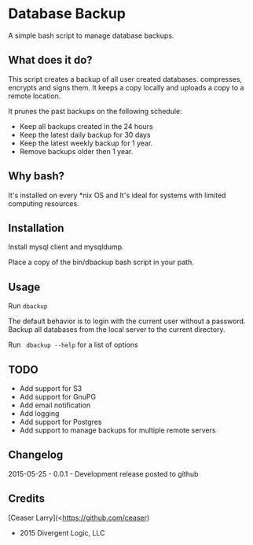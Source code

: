# Database Backup
A simple bash script to manage database backups.

## What does it do?
This script creates a backup of all user created databases. compresses, encrypts and signs them. It keeps a copy locally and uploads a copy to a remote location.

It prunes the past backups on the following schedule:
- Keep all backups created in the 24 hours
- Keep the latest daily backup for 30 days
- Keep the latest weekly backup for 1 year.
- Remove backups older then 1 year.

## Why bash?
It's installed on every *nix OS and It's ideal for systems with limited computing resources.

## Installation
Install mysql client and mysqldump.

Place a copy of the bin/dbackup bash script in your path.

## Usage
Run `dbackup`

The default behavior is to login with the current user without a password. Backup all databases from the local server to the current directory.

Run ` dbackup --help` for a list of options

## TODO
- Add support for S3
- Add support for GnuPG
- Add email notification
- Add logging
- Add support for Postgres
- Add support to manage backups for multiple remote servers

## Changelog
2015-05-25	-	0.0.1	-	Development release posted to github

## Credits
[Ceaser Larry](<https://github.com/ceaser)

+ 2015 Divergent Logic, LLC


